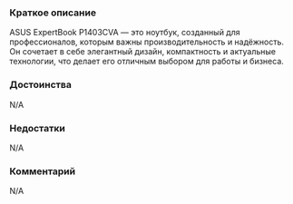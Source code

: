 ### **Краткое описание**
ASUS ExpertBook P1403CVA — это ноутбук, созданный для профессионалов, которым важны производительность и надёжность. Он сочетает в себе элегантный дизайн, компактность и актуальные технологии, что делает его отличным выбором для работы и бизнеса.

### **Достоинства**
N/A

### **Недостатки**
N/A

### **Комментарий**
N/A
